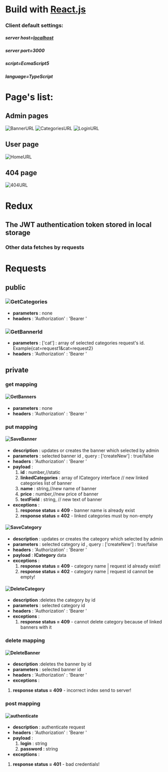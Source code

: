 # Build with [React.js](https://en.reactjs.org/)

### Client default settings:

##### server host=[localhost](http://localhost:3000)

##### server port=3000

##### script=EcmaScript5

##### language=TypeScript

# Page's list:
## Admin pages
 ![BannerURL](https://img.shields.io/badge/Banners&nbsp;Page-http://localhost:3000/admin/banners-<blue>?style=for-the-badge)
 ![CategoriesURL](https://img.shields.io/badge/Categories&nbsp;Page-http://localhost:3000/admin/banners-<blue>?style=for-the-badge)
![LoginURL](https://img.shields.io/badge/Login&nbsp;Page-http://localhost:3000/admin/login-<blue>?style=for-the-badge)
## User page
![HomeURL](https://img.shields.io/badge/User&nbsp;Page-http://localhost:3000/home-<blue>?style=for-the-badge)
## 404 page
![404URL](https://img.shields.io/badge/404&nbsp;Page-all&nbsp;incorrect&nbsp;urls&nbsp;which&nbsp;starts&nbsp;by&nbsp;http://localhost:3000/-<blue>?style=for-the-badge)
# Redux
## The JWT authentication token stored in local storage 
### Other data fetches by requests
# Requests
## public
###  ![GetCategories](https://img.shields.io/badge/GET-http://localhost:8080/getCategories-<blue>?style=flat-square&l)
- **parameters** : none  
- **headers** : 'Authorization' : 'Bearer '
###  ![GetBannerId](https://img.shields.io/badge/GET-http://localhost:8080/bid-<blue>?style=flat-square&l)
- **parameters** : ['cat'] : array of selected categories request's id. Example{cat=request1&cat=request2}
- **headers** : 'Authorization' : 'Bearer '
## private
### get mapping
####  ![GetBanners](https://img.shields.io/badge/GET-http://localhost:8080/api/private/getBanners-<blue>?style=flat-square&l&color=9c0b0b&labelColor=242424)
- **parameters** : none  
- **headers** : 'Authorization' : 'Bearer '
### put mapping
####  ![SaveBanner](https://img.shields.io/badge/PUT-http://localhost:8080/api/private/banners/save/{:bannerId}-<blue>?style=flat-square&l&color=9c0b0b&labelColor=242424)
- **description** : updates or creates the banner which selected by admin
- **parameters** : selected banner id  , query : ['createNew'] : true/false
- **headers** : 'Authorization' : 'Bearer '
- **payload** : 
   1. **id** : number,//static
   2. **linkedCategories** : array of ICategory interface // new linked categories list of banner
   3. **name** : string,//new name of banner
   4. **price** : number,//new price of banner
   5. **textField** : string, // new text of banner
- **exceptions** : 
  1. **response status = 409** - banner name is already exist
  2. **response status = 402** - linked categories must by non-empty
####  ![SaveCategory](https://img.shields.io/badge/PUT-http://localhost:8080/api/private/categories/save/{:bannerId}-<blue>?style=flat-square&l&color=9c0b0b&labelColor=242424)
- **description** : updates or creates the category which selected by admin
- **parameters** : selected category id , query : ['createNew'] : true/false
- **headers** : 'Authorization' : 'Bearer '
- **payload** : **ICategory** data
- **exceptions** : 
  1. **response status = 409** - category name | request id already exist!
  2. **response status = 402** - category name | request id cannot be empty!
####  ![DeleteCategory](https://img.shields.io/badge/PUT-http://localhost:8080/api/private/categories/delete/{:id}-<blue>?style=flat-square&l&color=9c0b0b&labelColor=242424)
- **description** :deletes the category by id 
- **parameters** : selected category id  
- **headers** : 'Authorization' : 'Bearer '
- **exceptions** : 
  1. **response status = 409** - cannot delete category because of linked banners with it
### delete mapping
####  ![DeleteBanner](https://img.shields.io/badge/DELETE-http://localhost:8080/api/private/banners/delete/{:id}-<blue>?style=flat-square&l&color=9c0b0b&labelColor=242424)
- **description** :deletes the banner by id 
- **parameters** : selected banner id  
- **headers** : 'Authorization' : 'Bearer '
- **exceptions** : 
1. **response status = 409** - incorrect index send to server!
### post mapping
####  ![authenticate](https://img.shields.io/badge/POST-http://localhost:8080/api/private/authenticate-<blue>?style=flat-square&l&color=9c0b0b&labelColor=242424)
- **description** : authenticate request
- **headers** : 'Authorization' : 'Bearer '
-  **payload** : 
   1. **login** : string
   2. **password** : string
- **exceptions** : 
1. **response status = 401** - bad credentials!

